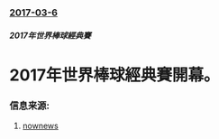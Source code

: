 ### [2017-03-6](/news/2017/03/6/index.md)

##### 2017年世界棒球經典賽
# 2017年世界棒球經典賽開幕。 




### 信息来源:

1. [nownews](http://www.nownews.com/n/2017/03/06/2428808)
